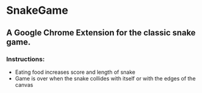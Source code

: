 # SnakeGame
## A Google Chrome Extension for the classic snake game.
### Instructions:
* Eating food increases score and length of snake
* Game is over when the snake collides with itself or with the edges of the canvas